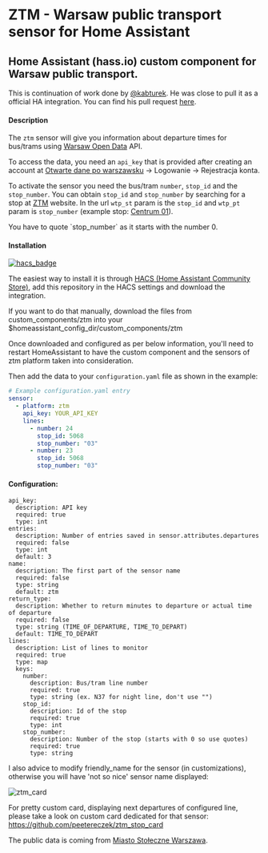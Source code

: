 # ZTM - Warsaw public transport sensor for Home Assistant
## Home Assistant (hass.io) custom component for Warsaw public transport.

This is continuation of work done by [@kabturek](https://github.com/kabturek). He was close to pull it as a official HA integration. You can find his pull request [here](https://github.com/home-assistant/home-assistant/pull/13561).

#### Description
The `ztm` sensor will give you information about departure times for bus/trams using [Warsaw Open Data](https://api.um.warszawa.pl/) API.

To access the data, you need an `api_key` that is provided after creating an account at [Otwarte dane po warszawsku](https://api.um.warszawa.pl/) -> Logowanie -> Rejestracja konta.

To activate the sensor you need the bus/tram `number`, `stop_id` and the `stop_number`. 
You can obtain `stop_id` and `stop_number` by searching for a stop at [ZTM](https://www.wtp.waw.pl/rozklady-jazdy/) website. 
In the url `wtp_st` param is the `stop_id` and `wtp_pt` param is `stop_number` (example stop: [Centrum 01](https://www.wtp.waw.pl/rozklady-jazdy/?wtp_dt=2020-01-30&wtp_md=5&wtp_ln=501&wtp_st=7013&wtp_pt=01&wtp_dr=B&wtp_vr=0&wtp_lm=1)).

<p class='note'>
You have to quote `stop_number` as it starts with the number 0.
</p>

#### Installation
[![hacs_badge](https://img.shields.io/badge/HACS-Default-orange.svg?style=for-the-badge)](https://github.com/custom-components/hacs)

The easiest way to install it is through [HACS (Home Assistant Community Store)](https://hacs.xyz/), add this repository in the HACS settings and download the integration.

If you want to do that manually, download the files from custom_components/ztm into your $homeassistant_config_dir/custom_components/ztm

Once downloaded and configured as per below information, you'll need to restart HomeAssistant to have the custom component and the sensors of ztm platform taken into consideration.

Then add the data to your `configuration.yaml` file as shown in the example:

```yaml
# Example configuration.yaml entry
sensor:
  - platform: ztm
    api_key: YOUR_API_KEY
    lines:
      - number: 24
        stop_id: 5068
        stop_number: "03"
      - number: 23
        stop_id: 5068
        stop_number: "03"
```
#### Configuration:
```
api_key:
  description: API key
  required: true
  type: int
entries:
  description: Number of entries saved in sensor.attributes.departures
  required: false
  type: int
  default: 3
name:
  description: The first part of the sensor name
  required: false
  type: string
  default: ztm
return_type:
  description: Whether to return minutes to departure or actual time of departure
  required: false
  type: string (TIME_OF_DEPARTURE, TIME_TO_DEPART)
  default: TIME_TO_DEPART
lines:
  description: List of lines to monitor
  required: true
  type: map
  keys:
    number:
      description: Bus/tram line number
      required: true
      type: string (ex. N37 for night line, don't use "")
    stop_id:
      description: Id of the stop
      required: true
      type: int
    stop_number:
      description: Number of the stop (starts with 0 so use quotes)
      required: true
      type: string
```

I also advice to modify friendly_name for the sensor (in customizations), otherwise you will have 'not so nice' sensor name displayed:

![ztm_card](ztm.jpg)

For pretty custom card, displaying next departures of configured line, please take a look on custom card dedicated for that sensor: https://github.com/peetereczek/ztm_stop_card

The public data is coming from [Miasto Stołeczne Warszawa](http://api.um.warszawa.pl ). 

